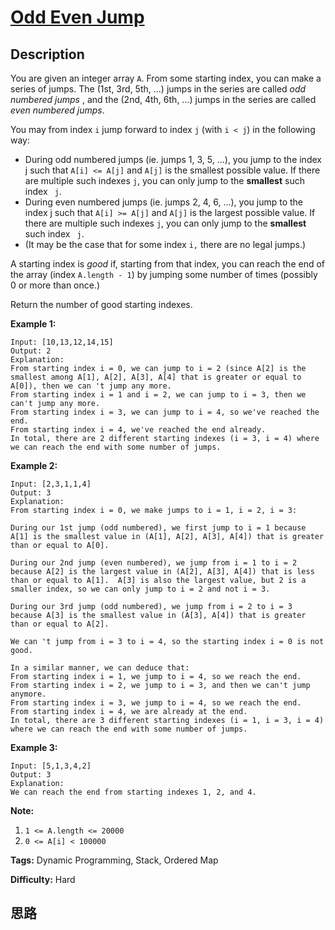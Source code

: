 # [Odd Even Jump][title]

## Description

You are given an integer array `A`.  From some starting index, you can make a
series of jumps.  The (1st, 3rd, 5th, ...) jumps in the series are called _odd
numbered jumps_ , and the (2nd, 4th, 6th, ...) jumps in the series are called
_even numbered jumps_.

You may from index `i` jump forward to index `j` (with `i < j`) in the
following way:

  * During odd numbered jumps (ie. jumps 1, 3, 5, ...), you jump to the index j such that `A[i] <= A[j]` and `A[j]` is the smallest possible value.  If there are multiple such indexes `j`, you can only jump to the **smallest** such index ` j`.
  * During even numbered jumps (ie. jumps 2, 4, 6, ...), you jump to the index j such that `A[i] >= A[j]` and `A[j]` is the largest possible value.  If there are multiple such indexes `j`, you can only jump to the **smallest** such index ` j`.
  * (It may be the case that for some index `i,` there are no legal jumps.)

A starting index is _good_ if, starting from that index, you can reach the end
of the array (index `A.length - 1`) by jumping some number of times (possibly
0 or more than once.)

Return the number of good starting indexes.



**Example 1:**
            Input: [10,13,12,14,15]    Output: 2    Explanation:    From starting index i = 0, we can jump to i = 2 (since A[2] is the smallest among A[1], A[2], A[3], A[4] that is greater or equal to A[0]), then we can 't jump any more.    From starting index i = 1 and i = 2, we can jump to i = 3, then we can't jump any more.    From starting index i = 3, we can jump to i = 4, so we've reached the end.    From starting index i = 4, we've reached the end already.    In total, there are 2 different starting indexes (i = 3, i = 4) where we can reach the end with some number of jumps.    

**Example 2:**
            Input: [2,3,1,1,4]    Output: 3    Explanation:    From starting index i = 0, we make jumps to i = 1, i = 2, i = 3:        During our 1st jump (odd numbered), we first jump to i = 1 because A[1] is the smallest value in (A[1], A[2], A[3], A[4]) that is greater than or equal to A[0].        During our 2nd jump (even numbered), we jump from i = 1 to i = 2 because A[2] is the largest value in (A[2], A[3], A[4]) that is less than or equal to A[1].  A[3] is also the largest value, but 2 is a smaller index, so we can only jump to i = 2 and not i = 3.        During our 3rd jump (odd numbered), we jump from i = 2 to i = 3 because A[3] is the smallest value in (A[3], A[4]) that is greater than or equal to A[2].        We can 't jump from i = 3 to i = 4, so the starting index i = 0 is not good.        In a similar manner, we can deduce that:    From starting index i = 1, we jump to i = 4, so we reach the end.    From starting index i = 2, we jump to i = 3, and then we can't jump anymore.    From starting index i = 3, we jump to i = 4, so we reach the end.    From starting index i = 4, we are already at the end.    In total, there are 3 different starting indexes (i = 1, i = 3, i = 4) where we can reach the end with some number of jumps.    

**Example 3:**
            Input: [5,1,3,4,2]    Output: 3    Explanation:    We can reach the end from starting indexes 1, 2, and 4.    



**Note:**

  1. `1 <= A.length <= 20000`
  2. `0 <= A[i] < 100000`


**Tags:** Dynamic Programming, Stack, Ordered Map

**Difficulty:** Hard

## 思路

[title]: https://leetcode.com/problems/odd-even-jump
